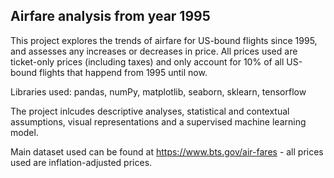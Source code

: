 ## Airfare analysis from year 1995

This project explores the trends of airfare for US-bound flights since 1995, and assesses any increases or decreases in price. All prices used are ticket-only prices (including taxes) and only account for 10% of all US-bound flights that happend from 1995 until now.

Libraries used: pandas, numPy, matplotlib, seaborn, sklearn, tensorflow 

The project inlcudes descriptive analyses, statistical and contextual assumptions, visual representations and a supervised machine learning model.

Main dataset used can be found at https://www.bts.gov/air-fares - all prices used are inflation-adjusted prices.
